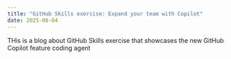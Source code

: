 ```yaml
---
title: "GitHub Skills exercise: Expand your team with Copilot"
date: 2025-06-04
---
```


THis is a blog about GitHub Skills exercise that showcases the new GitHub Copilot feature coding agent
